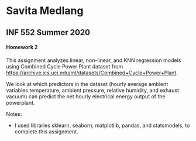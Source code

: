 # Savita Medlang
## INF 552 Summer 2020
#### Homework 2

This assignment analyzes linear, non-linear, and KNN regression models using Combined Cycle Power Plant dataset from https://archive.ics.uci.edu/ml/datasets/Combined+Cycle+Power+Plant. 

We look at which predictors in the dataset (hourly average ambient variables temperature, ambient pressure, relative humidity, and exhaust vacuum) can predict the net hourly electrical energy output of the powerplant. 

Notes:
  - I used libraries sklearn, seaborn, matplotlib, pandas, and statsmodels, to complete this assignment. 
